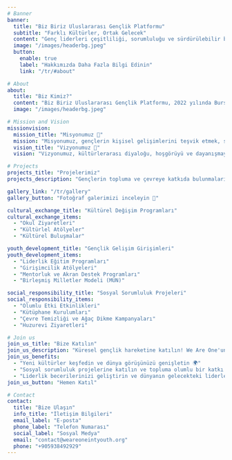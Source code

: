 ```yaml
---
# Banner
banner:
  title: "Biz Biriz Uluslararası Gençlik Platformu"
  subtitle: "Farklı Kültürler, Ortak Gelecek"
  content: "Genç liderleri çeşitliliği, sorumluluğu ve sürdürülebilir bir geleceği teşvik etmek için bir araya getiriyoruz"
  image: "/images/headerbg.jpeg"
  button:
    enable: true
    label: "Hakkımızda Daha Fazla Bilgi Edinin"
    link: "/tr/#about"

# About
about:
  title: "Biz Kimiz?"
  content: "Biz Biriz Uluslararası Gençlik Platformu, 2022 yılında Bursa Uludağ Üniversitesi'nde bir topluluğun bir araya gelmesiyle kuruldu. Amacımız, gençlerin kişisel gelişimlerini desteklemek, onları küresel vatandaşlar olarak topluma katkı sağlamaya teşvik etmek, kültürlerarası diyaloğu teşvik etmek ve sosyal sorumluluk projelerine dahil etmektir. Çeşitli etkinlikler, atölyeler ve işbirlikçi girişimler aracılığıyla Biz Biriz, farklı kültürel geçmişlerden gelen gençlerin fikir ve bakış açılarını paylaşabilecekleri kapsayıcı bir ortam sağlar. Katılımcılar eğitim ve liderlik programlarına katılarak sadece becerilerini geliştirmekle kalmaz, aynı zamanda birliğin ve karşılıklı anlayışın savunucuları olarak değişimin elçileri olurlar. Platform, gençleri hem yerel hem de uluslararası topluluklara olumlu etkiler yapma fırsatlarıyla buluşturan bir köprü işlevi görmektedir."
  image: "/images/headerbg.jpeg"

# Mission and Vision
missionvision:
  mission_title: "Misyonumuz 🎯"
  mission: "Misyonumuz, gençlerin kişisel gelişimlerini teşvik etmek, sosyal sorumluluk, kültürel çeşitlilik ve liderliği desteklemektir. Onları, geleceğe yönelik bir bakış açısıyla toplumsal, çevresel ve topluluk sorunlarıyla başa çıkmaya hazırlamayı hedefliyoruz."
  vision_title: "Vizyonumuz 🚀"
  vision: "Vizyonumuz, kültürlerarası diyaloğu, hoşgörüyü ve dayanışmayı teşvik eden küresel bir gençlik hareketi yaratmaktır. Barış, sürdürülebilir kalkınma savunucuları yetiştirmeyi ve topluma aktif olarak katkıda bulunmalarını sağlamayı amaçlıyoruz."

# Projects
projects_title: "Projelerimiz"
projects_description: "Gençlerin topluma ve çevreye katkıda bulunmalarını sağlayan çeşitli projelere öncülük ediyoruz."

gallery_link: "/tr/gallery"
gallery_button: "Fotoğraf galerimizi inceleyin 📸"

cultural_exchange_title: "Kültürel Değişim Programları"
cultural_exchange_items:
  - "Okul Ziyaretleri"
  - "Kültürlel Atölyeler"
  - "Kültürel Buluşmalar"

youth_development_title: "Gençlik Gelişim Girişimleri"
youth_development_items:
  - "Liderlik Eğitim Programları"
  - "Girişimcilik Atölyeleri"
  - "Mentorluk ve Akran Destek Programları"
  - "Birleşmiş Milletler Modeli (MUN)"

social_responsibility_title: "Sosyal Sorumluluk Projeleri"
social_responsibility_items:
  - "Olumlu Etki Etkinlikleri"
  - "Kütüphane Kurulumları"
  - "Çevre Temizliği ve Ağaç Dikme Kampanyaları"
  - "Huzurevi Ziyaretleri"

# Join us
join_us_title: "Bize Katılın"
join_us_description: "Küresel gençlik hareketine katılın! We Are One'un bir parçası olarak şunları yapabilirsiniz:"
join_us_benefits:
  - "Yeni kültürler keşfedin ve dünya görüşünüzü genişletin 🌍"
  - "Sosyal sorumluluk projelerine katılın ve topluma olumlu bir katkı yapın 🤝"
  - "Liderlik becerilerinizi geliştirin ve dünyanın gelecekteki liderlerinden biri olun 🌟"
join_us_button: "Hemen Katıl"

# Contact
contact:
  title: "Bize Ulaşın"
  info_title: "İletişim Bilgileri"
  email_label: "E-posta"
  phone_label: "Telefon Numarası"
  social_label: "Sosyal Medya"
  email: "contact@weareoneintyouth.org"
  phone: "+905938492929"
---
```

